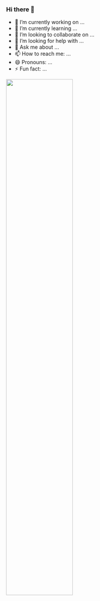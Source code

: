 ### Hi there 👋



- 🔭 I’m currently working on ...
- 🌱 I’m currently learning ...
- 👯 I’m looking to collaborate on ...
- 🤔 I’m looking for help with ...
- 💬 Ask me about ...
- 📫 How to reach me: ...
- 😄 Pronouns: ...
- ⚡ Fun fact: ...


<img  src="https://github-readme-stats.vercel.app/api?username=evle&show_icons=true&include_all_commits=true&hide_border=true" width="60%" align="middle" >

